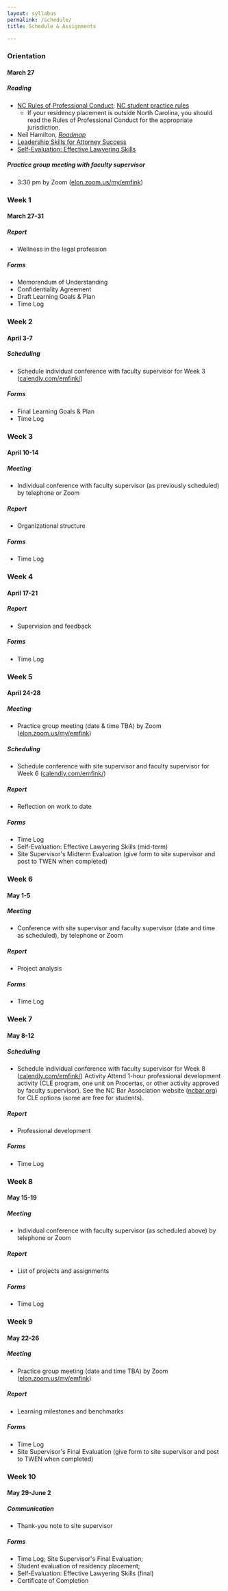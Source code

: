 ```yaml
---
layout: syllabus
permalink: /schedule/
title: Schedule & Assignments

---
```


### Orientation

#### March 27

##### Reading

- [NC Rules of Professional Conduct](http://bit.ly/2TrnYcg); [NC student practice rules](https://www.emfink.net/Residency/assets/materials/StudentPracticeRules.pdf)
  - If your residency placement is outside North Carolina, you should read the Rules of Professional Conduct for the appropriate jurisdiction.
- Neil Hamilton, [_Roadmap_](https://www.emfink.net/Residency/assets/materials/Hamilton-Roadmap.pdf)
- [Leadership Skills for Attorney Success](https://www.emfink.net/Residency/assets/materials/LeadershipSkillsForAttorneySuccess.pdf) 
- [Self-Evaluation: Effective Lawyering Skills](https://www.emfink.net/Residency/assets/materials/Self-Evaluation.docx)

##### Practice group meeting with faculty supervisor

- 3:30 pm by Zoom ([elon.zoom.us/my/emfink](https://elon.zoom.us/my/emfink)) 

### Week 1 

#### March 27-31 

##### Report 

- Wellness in the legal profession 

##### Forms 

- Memorandum of Understanding
- Confidentiality Agreement
- Draft Learning Goals & Plan
- Time Log
      

### Week 2 

#### April 3-7 

##### Scheduling 

- Schedule individual conference with faculty supervisor for Week 3 ([calendly.com/emfink/](https://calendly.com/emfink/))

##### Forms 

- Final Learning Goals & Plan
- Time Log
      

### Week 3 

#### April 10-14 

##### Meeting 

- Individual conference with faculty supervisor (as previously scheduled) by telephone or Zoom

##### Report 

- Organizational structure

##### Forms 

- Time Log
      

### Week 4 

#### April 17-21 

##### Report 

- Supervision and feedback

##### Forms 

- Time Log
      

### Week 5 

#### April 24-28 

##### Meeting 

- Practice group meeting (date & time TBA) by Zoom ([elon.zoom.us/my/emfink](https://elon.zoom.us/my/emfink))

##### Scheduling 

- Schedule conference with site supervisor and faculty supervisor for Week 6 ([calendly.com/emfink/](https://calendly.com/emfink/))

##### Report 

- Reflection on work to date

##### Forms 

- Time Log
- Self-Evaluation: Effective Lawyering Skills (mid-term)
- Site Supervisor's Midterm Evaluation (give form to site supervisor and post to TWEN when completed)
      

### Week 6 

#### May 1-5 

##### Meeting 

- Conference with site supervisor and faculty supervisor (date and time as scheduled), by telephone or Zoom

##### Report 

- Project analysis

##### Forms 

- Time Log
      

### Week 7 

#### May 8-12 

##### Scheduling 

- Schedule individual conference with faculty supervisor for Week 8 ([calendly.com/emfink/](https://calendly.com/emfink/)) 
   Activity  Attend 1-hour professional development activity (CLE program, one unit on Procertas, or other activity approved by faculty supervisor). See the NC Bar Association website ([ncbar.org](https://ncbar.org)) for CLE options (some are free for students).

##### Report 

- Professional development

##### Forms 

- Time Log
      

### Week 8 

#### May 15-19 

##### Meeting 

- Individual conference with faculty supervisor (as scheduled above) by telephone or Zoom

##### Report 

- List of projects and assignments

##### Forms 

- Time Log
      

### Week 9 

#### May 22-26 

##### Meeting 

- Practice group meeting (date and time TBA) by Zoom ([elon.zoom.us/my/emfink](https://elon.zoom.us/my/emfink))

##### Report 

- Learning milestones and benchmarks

##### Forms 

- Time Log
- Site Supervisor's Final Evaluation (give form to site supervisor and post to TWEN when completed)
      

### Week 10 

#### May 29-June 2 

##### Communication 

- Thank-you note to site supervisor

##### Forms 

- Time Log; Site Supervisor's Final Evaluation; 
- Student evaluation of residency placement; 
- Self-Evaluation: Effective Lawyering Skills (final)
- Certificate of Completion